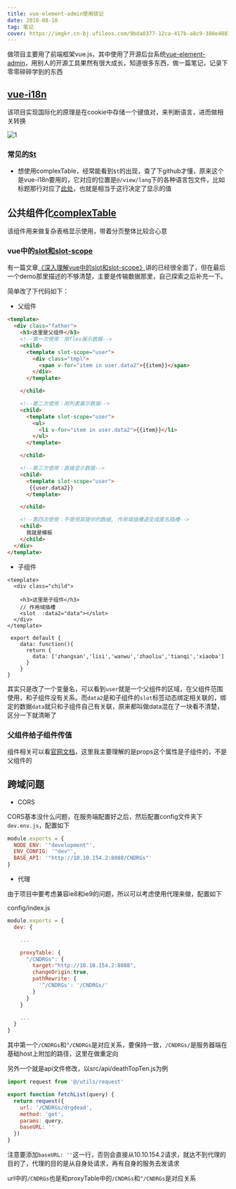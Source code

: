 ```yaml
---
title: vue-element-admin使用琐记
date: 2018-08-10
tag: 笔记
cover: https://imgkr.cn-bj.ufileos.com/9bda0377-12ca-417b-a8c9-380e48834ade.png
---
```


做项目主要用了前端框架vue.js，其中使用了开源后台系统[vue-element-admin](https://github.com/PanJiaChen/vue-element-admin)，用别人的开源工具果然有很大成长，知道很多东西，做一篇笔记，记录下零零碎碎学到的东西

## [vue-i18n](http://panjiachen.github.io/vue-element-admin/#/i18n/index)

该项目实现国际化的原理是在cookie中存储一个键值对，来判断语言，进而做相关转换

![1](https://user-images.githubusercontent.com/13995641/43965126-0fc2a290-9cf1-11e8-9661-d5a2d0ec53e7.png)

### 常见的[$t](https://github.com/PanJiaChen/vue-element-admin/blob/6a5197ad51ab84133fbd2afd40de636a2f7449cb/src/views/table/complexTable.vue#L31)

* 想使用complexTable，经常能看到`$t`的出现，查了下github才懂，原来这个是vue-i18n要用的，它对应的位置是`@/view/lang`下的各种语言包文件，比如标题那行对应了[此处](https://github.com/PanJiaChen/vue-element-admin/blob/6a5197ad51ab84133fbd2afd40de636a2f7449cb/src/lang/zh.js#L112)，也就是相当于这行决定了显示的值

## 公共组件化[complexTable](http://panjiachen.github.io/vue-element-admin/#/table/complex-table)

该组件用来做复杂表格显示使用，带着分页整体比较合心意

### vue中的[slot和slot-scope](https://github.com/PanJiaChen/vue-element-admin/blob/6a5197ad51ab84133fbd2afd40de636a2f7449cb/src/views/table/complexTable.vue#L32)

有一篇文章[《深入理解vue中的slot和slot-scope》](https://segmentfault.com/a/1190000012996217)讲的已经很全面了，但在最后一个demo那里描述的不够清楚，主要是传输数据那里，自己探索之后补充一下。

简单改了下代码如下：

* 父组件

```html
<template>
  <div class="father">
    <h3>这里是父组件</h3>
    <!--第一次使用：用flex展示数据-->
    <child>
      <template slot-scope="user">
        <div class="tmpl">
          <span v-for="item in user.data2">{{item}}</span>
        </div>
      </template>

    </child>

    <!--第二次使用：用列表展示数据-->
    <child>
      <template slot-scope="user">
        <ul>
          <li v-for="item in user.data2">{{item}}</li>
        </ul>
      </template>

    </child>

    <!--第三次使用：直接显示数据-->
    <child>
      <template slot-scope="user">
       {{user.data2}}
      </template>

    </child>

    <!--第四次使用：不使用其提供的数据, 作用域插槽退变成匿名插槽-->
    <child>
      我就是模板
    </child>
  </div>
</template>
```

* 子组件

```vue
<template>
  <div class="child">

    <h3>这里是子组件</h3>
    // 作用域插槽
    <slot  :data2="data"></slot>
  </div>
</template>

 export default {
    data: function(){
      return {
        data: ['zhangsan','lisi','wanwu','zhaoliu','tianqi','xiaoba']
      }
    }
}
```

其实只是改了一个变量名，可以看到`user`就是一个父组件的区域，在父组件范围使用，和子组件没有关系。而`data2`是和子组件的`slot`标签动态绑定相关联的，绑定的数据`data`就只和子组件自己有关联，原来都叫做data混在了一块看不清楚，区分一下就清晰了

### 父组件给子组件传值

组件相关可以看[官网文档](https://cn.vuejs.org/v2/guide/components.html)，这里我主要理解的是props这个属性是子组件的，不是父组件的


## 跨域问题

- CORS

CORS基本没什么问题，在服务端配置好之后，然后配置config文件夹下`dev.env.js`，配置如下

```javascript
module.exports = {
  NODE_ENV: '"development"',
  ENV_CONFIG: '"dev"',
  BASE_API: '"http://10.10.154.2:8088/CNDRGs"'
}
```

- 代理

由于项目中要考虑兼容ie8和ie9的问题，所以可以考虑使用代理来做，配置如下

config/index.js

```javascript
module.exports = {
  dev: {

    ...

    proxyTable: {
      "/CNDRGs": {
        target:"http://10.10.154.2:8088",
        changeOrigin:true,
        pathRewrite: {
          '^/CNDRGs': '/CNDRGs/'
        }
      }
    }

    ...
  }
}
```

其中第一个`/CNDRGs`和`^/CNDRGs`是对应关系，要保持一致，`/CNDRGs/`是服务器端在基础host上附加的路径，这里在做重定向

另外一个就是api文件修改，以src/api/deathTopTen.js为例

```javascript
import request from '@/utils/request'

export function fetchList(query) {
  return request({
    url: '/CNDRGs/drgdead',
    method: 'get',
    params: query,
    baseURL: ''
  })
}
```

注意要添加`baseURL: ''`这一行，否则会直接从10.10.154.2请求，就达不到代理的目的了，代理的目的是从自身处请求，再有自身的服务去发请求

url中的`/CNDRGs`也是和proxyTable中的`/CNDRGs`和`^/CNDRGs`是对应关系

